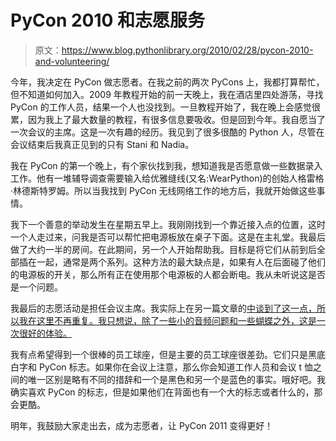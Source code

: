 # PyCon 2010 和志愿服务

> 原文：<https://www.blog.pythonlibrary.org/2010/02/28/pycon-2010-and-volunteering/>

今年，我决定在 PyCon 做志愿者。在我之前的两次 PyCons 上，我都打算帮忙，但不知道如何加入。2009 年教程开始的前一天晚上，我在酒店里四处游荡，寻找 PyCon 的工作人员，结果一个人也没找到。一旦教程开始了，我在晚上会感觉很累，因为我上了最大数量的教程，有很多信息要吸收。但是回到今年。我自愿当了一次会议的主席。这是一次有趣的经历。我见到了很多很酷的 Python 人，尽管在会议结束后我真正见到的只有 Stani 和 Nadia。

我在 PyCon 的第一个晚上，有个家伙找到我，想知道我是否愿意做一些数据录入工作。他有一堆辅导调查需要输入给优雅缝线(又名:WearPython)的创始人格雷格·林德斯特罗姆。所以当我找到 PyCon 无线网络工作的地方后，我就开始做这些事情。

我下一个善意的举动发生在星期五早上。我刚刚找到一个靠近接入点的位置，这时一个人走过来，问我是否可以帮忙把电源板放在桌子下面。这是在主礼堂。我最后做了大约一半的房间。在此期间，另一个人开始帮助我。目标是将它们从前到后全部插在一起，通常是两个系列。这种方法的最大缺点是，如果有人在后面碰了他们的电源板的开关，那么所有正在使用那个电源板的人都会断电。我从未听说这是否是一个问题。

我最后的志愿活动是担任会议主席。我实际上在另一篇文章的[中谈到了这一点，所以我在这里不再重复。我只想说，除了一些小的音频问题和一些蝴蝶之外，这是一次很好的体验。](https://www.blog.pythonlibrary.org/2010/02/19/pycon-2010-friday-session-2/)

我有点希望得到一个很棒的员工球座，但是主要的员工球座很差劲。它们只是黑底白字和 PyCon 标志。如果你在会议上注意，那么你会知道工作人员和会议 t 恤之间的唯一区别是略有不同的措辞和一个是黑色和另一个是蓝色的事实。哦好吧。我确实喜欢 PyCon 的标志，但是如果他们在背面也有一个大的标志或者什么的，那会更酷。

明年，我鼓励大家走出去，成为志愿者，让 PyCon 2011 变得更好！